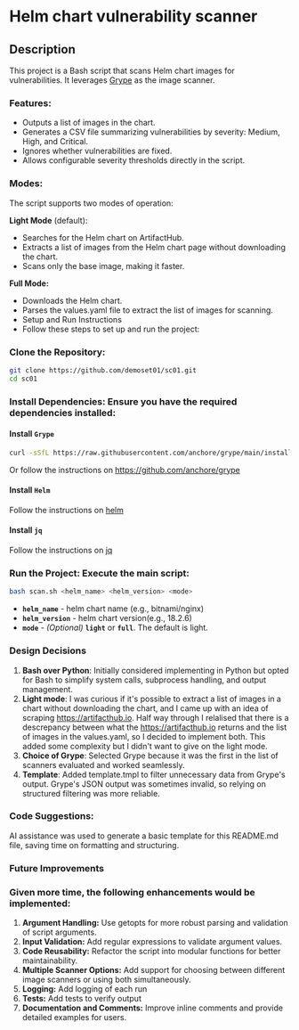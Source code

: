 # Helm chart vulnerability scanner

## Description
This project is a Bash script that scans Helm chart images for vulnerabilities. It leverages [Grype](https://github.com/anchore/grype) as the image scanner.

### Features:
- Outputs a list of images in the chart.
- Generates a CSV file summarizing vulnerabilities by severity: Medium, High, and Critical.
- Ignores whether vulnerabilities are fixed.
- Allows configurable severity thresholds directly in the script.

### Modes:
The script supports two modes of operation:

**Light Mode** (default):
- Searches for the Helm chart on ArtifactHub.
- Extracts a list of images from the Helm chart page without downloading the chart.
- Scans only the base image, making it faster.

**Full Mode:** 
- Downloads the Helm chart.
- Parses the values.yaml file to extract the list of images for scanning.
- Setup and Run Instructions
- Follow these steps to set up and run the project:

### Clone the Repository:

```Bash
git clone https://github.com/demoset01/sc01.git
cd sc01
```

### Install Dependencies: Ensure you have the required dependencies installed:

#### Install **`Grype`**

```bash
curl -sSfL https://raw.githubusercontent.com/anchore/grype/main/install.sh | sh -s -- -b /usr/local/bin
```

Or follow the instructions on https://github.com/anchore/grype

#### Install **`Helm`**

Follow the instructions on [helm](https://helm.sh/docs/intro/install/)

#### Install **`jq`**

Follow the instructions on [jq](https://jqlang.github.io/jq/download/) 



### Run the Project: Execute the main script:

```bash
bash scan.sh <helm_name> <helm_version> <mode>
```
- **`helm_name`** - helm chart name (e.g., bitnami/nginx)
- **`helm_version`** - helm chart version(e.g., 18.2.6)
- **`mode`** - *(Optional)* **`light`** or **`full`**. The default is light.

### Design Decisions
1. **Bash over Python**: Initially considered implementing in Python but opted for Bash to simplify system calls, subprocess handling, and output management.
2. **Light mode**: I was curious if it's possible to extract a list of images in a chart without downloading the chart, and I came up with an idea of scraping https://artifacthub.io. Half way through I relalised that there is a descrepancy between what the https://artifacthub.io returns and the list of images in the values.yaml, so I decided to implement both. This added some complexity but I didn't want to give on the light mode.
3. **Choice of Grype**: Selected Grype because it was the first in the list of scanners evaluated and worked seamlessly.
4. **Template**: Added template.tmpl to filter unnecessary data from Grype's output. Grype's JSON output was sometimes invalid, so relying on structured filtering was more reliable.

### Code Suggestions:
AI assistance was used to generate a basic template for this README.md file, saving time on formatting and structuring. 


### Future Improvements
### Given more time, the following enhancements would be implemented:

1. **Argument Handling:** Use getopts for more robust parsing and validation of script arguments.
2. **Input Validation:** Add regular expressions to validate argument values.
3. **Code Reusability:** Refactor the script into modular functions for better maintainability.
4. **Multiple Scanner Options:** Add support for choosing between different image scanners or using both simultaneously.
5. **Logging:** Add logging of each run
6. **Tests:** Add tests to verify output
5. **Documentation and Comments:** Improve inline comments and provide detailed examples for users.
